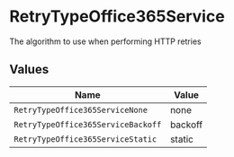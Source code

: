# RetryTypeOffice365Service

The algorithm to use when performing HTTP retries


## Values

| Name                               | Value                              |
| ---------------------------------- | ---------------------------------- |
| `RetryTypeOffice365ServiceNone`    | none                               |
| `RetryTypeOffice365ServiceBackoff` | backoff                            |
| `RetryTypeOffice365ServiceStatic`  | static                             |